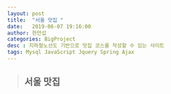 ```yaml
---
layout: post
title:  "서울 맛집 "
date:   2019-06-07 19:16:00
author: 한만섭
categories: BigProject
desc : 지하철노선도 기반으로 맛집 코스를 작성할 수 있는 사이트
tags: Mysql JavaScript Jquery Spring Ajax
---
```


> ## 서울 맛집
